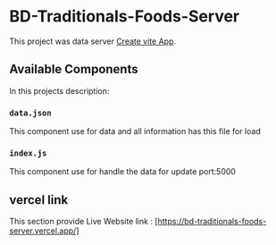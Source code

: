 # BD-Traditionals-Foods-Server

This project was data server [Create vite App]().

## Available Components

In this projects description:

### `data.json`

This component use for data and all information has this file for load

### `index.js`

This component use for handle the data for update port:5000

## vercel link

This section provide Live Website link : [https://bd-traditionals-foods-server.vercel.app/]
